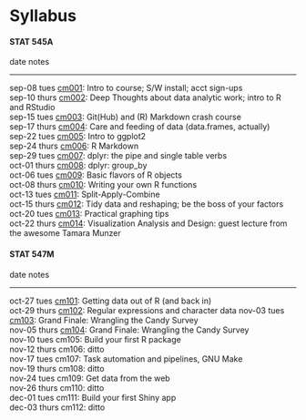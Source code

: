 # Syllabus





<!-- unholy hack to make following two tables less wide and the same wide -->
<style type="text/css">
table {
   max-width: 50%;
}
</style>

#### STAT 545A


date           notes                                                                                                                              
-------------  -----------------------------------------------------------------------------------------------------------------------------------
sep-08 tues    <a href="cm001_course-intro-sw-install-account-signup.html">cm001</a>: Intro to course; S/W install; acct sign-ups                 
sep-10 thurs   <a href="cm002_r-rstudio-intro.html">cm002</a>: Deep Thoughts about data analytic work; intro to R and RStudio                     
sep-15 tues    <a href="cm003_r-objects-git-toe-dip.html">cm003</a>: Git(Hub) and (R) Markdown crash course                                       
sep-17 thurs   <a href="cm004_care-feeding-data.html">cm004</a>: Care and feeding of data (data.frames, actually)                                 
sep-22 tues    <a href="cm005_ggplot2-intro.html">cm005</a>: Intro to ggplot2                                                                     
sep-24 thurs   <a href="cm006_rmarkdown.html">cm006</a>: R Markdown                                                                               
sep-29 tues    <a href="cm007_dplyr-intro.html">cm007</a>: dplyr: the pipe and single table verbs                                                 
oct-01 thurs   <a href="cm008_dplyr-contd.html">cm008</a>: dplyr: group_by                                                                        
oct-06 tues    <a href="cm009_r-objects-collections.html">cm009</a>: Basic flavors of R objects                                                   
oct-08 thurs   <a href="cm010_write-function.html">cm010</a>: Writing your own R functions                                                        
oct-13 tues    <a href="cm011_split-apply-combine.html">cm011</a>: Split-Apply-Combine                                                            
oct-15 thurs   <a href="cm012_tidy-data-factors.html">cm012</a>: Tidy data and reshaping; be the boss of your factors                             
oct-20 tues    <a href="cm013_practical-figure-making.html">cm013</a>: Practical graphing tips                                                    
oct-22 thurs   <a href="cm014_viz-design-munzner.html">cm014</a>: Visualization Analysis and Design: guest lecture from the awesome Tamara Munzer 

#### STAT 547M


date           notes                                                                                      
-------------  -------------------------------------------------------------------------------------------
oct-27 tues    <a href="cm101_files-out-in.html">cm101</a>: Getting data out of R (and back in)           
oct-29 thurs   <a href="cm102_regular-expressions.html">cm102</a>: Regular expressions and character data 
nov-03 tues    <a href="cm103_data-cleaning.html">cm103</a>: Grand Finale: Wrangling the Candy Survey     
nov-05 thurs   <a href="cm104_data-cleaning.html">cm104</a>: Grand Finale: Wrangling the Candy Survey     
nov-10 tues    cm105: Build your first R package                                                          
nov-12 thurs   cm106: ditto                                                                               
nov-17 tues    cm107: Task automation and pipelines, GNU Make                                             
nov-19 thurs   cm108: ditto                                                                               
nov-24 tues    cm109: Get data from the web                                                               
nov-26 thurs   cm110: ditto                                                                               
dec-01 tues    cm111: Build your first Shiny app                                                          
dec-03 thurs   cm112: ditto                                                                               
